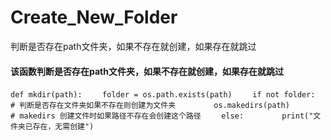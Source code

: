 # Create_New_Folder
判断是否存在path文件夹，如果不存在就创建，如果存在就跳过



#### 该函数判断是否存在path文件夹，如果不存在就创建，如果存在就跳过

`def mkdir(path):`
`    folder = os.path.exists(path)`
`    if not folder:                   # 判断是否存在文件夹如果不存在则创建为文件夹`
`        os.makedirs(path)            # makedirs 创建文件时如果路径不存在会创建这个路径`
`    else:`
`        print("文件夹已存在，无需创建")`

